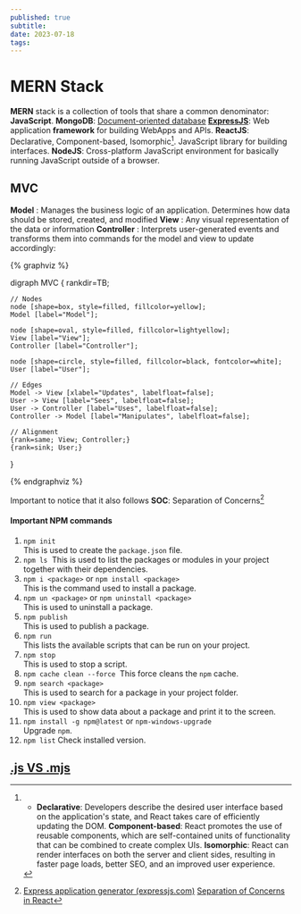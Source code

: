 ```yaml
---
published: true
subtitle:
date: 2023-07-18
tags: 
---
```


# MERN Stack

**MERN** stack is a collection of tools that share a common denominator: **JavaScript**.
**MongoDB**: [Document-oriented database](https://en.wikipedia.org/wiki/Document-oriented_database)
**[ExpressJS](https://en.wikipedia.org/wiki/Express.js)**: Web application **framework** for building WebApps and APIs.
**ReactJS**: Declarative, Component-based, Isomorphic[^1]. JavaScript library for building interfaces.
**NodeJS**: Cross-platform JavaScript environment for basically running JavaScript outside of a browser.

## MVC

**Model** : Manages the business logic of an application. Determines how data should be stored, created, and modified
**View** : Any visual representation of the data or information
**Controller** : Interprets user-generated events and transforms them into commands for the model and view to update accordingly:

{% graphviz %}

digraph MVC {
    rankdir=TB;
    
    // Nodes
    node [shape=box, style=filled, fillcolor=yellow];
    Model [label="Model"];
    
    node [shape=oval, style=filled, fillcolor=lightyellow];
    View [label="View"];
    Controller [label="Controller"];
    
    node [shape=circle, style=filled, fillcolor=black, fontcolor=white];
    User [label="User"];
    
    // Edges
    Model -> View [xlabel="Updates", labelfloat=false];
    User -> View [label="Sees", labelfloat=false];
    User -> Controller [label="Uses", labelfloat=false];
    Controller -> Model [label="Manipulates", labelfloat=false];
    
    // Alignment
    {rank=same; View; Controller;}
    {rank=sink; User;}
}

{% endgraphviz %}

Important to notice that it also follows **SOC**: Separation of Concerns[^2]



#### Important NPM commands

1. `npm init`  
    This is used to create the `package.json` file.
2. `npm ls` 
	This is used to list the packages or modules in your project together with their dependencies.
3. `npm i <package>` or `npm install <package>`  
    This is the command used to install a package.
4. `npm un <package>` or `npm uninstall <package>`  
    This is used to uninstall a package.
5. `npm publish`  
    This is used to publish a package.
6. `npm run`  
    This lists the available scripts that can be run on your project.
7. `npm stop`  
    This is used to stop a script.
8. `npm cache clean --force` 
	This force cleans the `npm` cache.
9. `npm search <package>`  
    This is used to search for a package in your project folder.
10. `npm view <package>`  
    This is used to show data about a package and print it to the screen.
11. `npm install -g npm@latest` or `npm-windows-upgrade`  
    Upgrade `npm`.
12. ```npm list```
    Check installed version.

## [.js VS .mjs](obsidian://open?vault=EXOCORTEX&file=js%20VS%20mjs)

[^1]: - **Declarative**: Developers describe the desired user interface based on the application's state, and React takes care of efficiently updating the DOM.
	**Component-based**: React promotes the use of reusable components, which are self-contained units of functionality that can be combined to create complex UIs.
	**Isomorphic**: React can render interfaces on both the server and client sides, resulting in faster page loads, better SEO, and an improved user experience.
[^2]: [Express application generator (expressjs.com)](https://expressjs.com/en/starter/generator.html)
	[Separation of Concerns in React](https://alialhaddad.medium.com/separation-of-concerns-in-react-d4f74aaf3800)